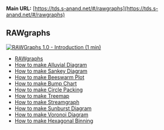 **Main URL:** [https://tds.s-anand.net/#/rawgraphs](https://tds.s-anand.net/#/rawgraphs)

## RAWgraphs

[![RAWGraphs 1.0 - Introduction (1 min)](https://i.ytimg.com/vi_webp/2TtYlty-M5g/sddefault.webp)](https://youtu.be/2TtYlty-M5g)

- [RAWgraphs](https://www.rawgraphs.io/)
- [How to make Alluvial Diagram](https://youtu.be/6BYac2Pmnno)
- [How to make Sankey Diagram](https://youtu.be/DYTiKjH6oFM)
- [How to make Beeswarm Plot](https://youtu.be/RPHiEzbCatA)
- [How to make Bump Chart](https://youtu.be/K-weHCSQb58)
- [How to make Circle Packing](https://youtu.be/inm_fR-oykw)
- [How to make Treemap](https://youtu.be/W_MuNYWjhfc)
- [How to make Streamgraph](https://youtu.be/Iu8Me9QO8mg)
- [How to make Sunburst Diagram](https://youtu.be/knqimV7RVbI)
- [How to make Voronoi Diagram](https://youtu.be/I7nn29giVug)
- [How to make Hexagonal Binning](https://youtu.be/Q03sVDj32l4)
